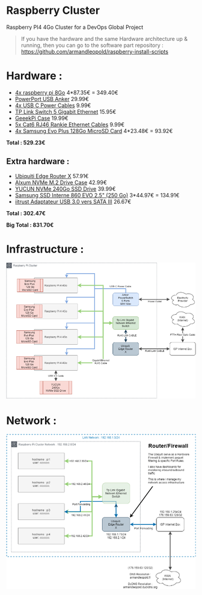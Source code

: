 # Raspberry Cluster
Raspberry PI4 4Go Cluster for a DevOps Global Project

> If you have the hardware and the same Hardware architecture up & running, then you can go to the software part repository : 
> https://github.com/armandleopold/raspberry-install-scripts

# Hardware : 

* [4x raspberry pi 8Go](https://www.amazon.fr/gp/product/B0899VXM8F/ref=ppx_yo_dt_b_asin_title_o04_s00?ie=UTF8&psc=1) 4*87.35€ = 349.40€
* [PowerPort USB Anker](https://www.amazon.fr/gp/product/B072K4TB67/ref=ppx_yo_dt_b_asin_title_o03_s02?ie=UTF8&psc=1) 29.99€
* [4x USB C Power Cables](https://www.amazon.fr/gp/product/B07GWF92B5/ref=ppx_yo_dt_b_asin_image_o03_s02?ie=UTF8&psc=1) 9.99€
* [TP Link Switch 5 Gigabit Ethernet](https://www.amazon.fr/gp/product/B00A128S24/ref=ppx_yo_dt_b_asin_title_o03_s01?ie=UTF8&psc=1) 15.95€
* [GeeekPi Case](https://www.amazon.fr/gp/product/B07Z4GRQGH/ref=ppx_yo_dt_b_asin_title_o03_s00?ie=UTF8&psc=1) 19.99€
* [5x Cat6 RJ46 Rankie Ethernet Cables](https://www.amazon.fr/gp/product/B01J8MDV5G/ref=ppx_yo_dt_b_asin_title_o03_s00?ie=UTF8&psc=1) 9.99€
* [4x Samsung Evo Plus 128Go MicroSD Card](https://www.amazon.fr/gp/product/B06XFHQGB9/ref=ppx_yo_dt_b_asin_title_o02_s00?ie=UTF8&psc=1) 4*23.48€ = 93.92€

**Total : 529.23€**

## Extra hardware :
* [Ubiquiti Edge Router X](https://www.amazon.fr/gp/product/B011N1IT2A/ref=ppx_yo_dt_b_asin_title_o01_s00?ie=UTF8&psc=1) 57.91€
* [Alxum NVMe M.2 Drive Case](https://www.amazon.fr/gp/product/B07SLHRHQG/ref=ppx_yo_dt_b_asin_title_o00_s00?ie=UTF8&psc=1) 42.99€
* [YUCUN NVMe 240Go SSD Drive](https://www.amazon.fr/gp/product/B07HVSF68X/ref=ppx_yo_dt_b_asin_title_o00_s01?ie=UTF8&psc=1) 39.99€
* [Samsung SSD Interne 860 EVO 2.5" (250 Go)](https://www.amazon.fr/Samsung-SSD-860-Evo-250/dp/B078WQJXNF) 3*44.97€ = 134.91€
* [iitrust Adaptateur USB 3.0 vers SATA III](https://www.amazon.fr/gp/product/B01N2JIQR7/ref=ppx_yo_dt_b_asin_title_o02_s00?ie=UTF8&psc=1)  26.67€

**Total : 302.47€**

**Big Total : 831.70€**

# Infrastructure : 
![raspberry-cluster-hardware-architecture.png](raspberry-cluster-hardware-architecture.png)


# Network : 
![raspberry-network-architecture.png](raspberry-network-architecture.png)
